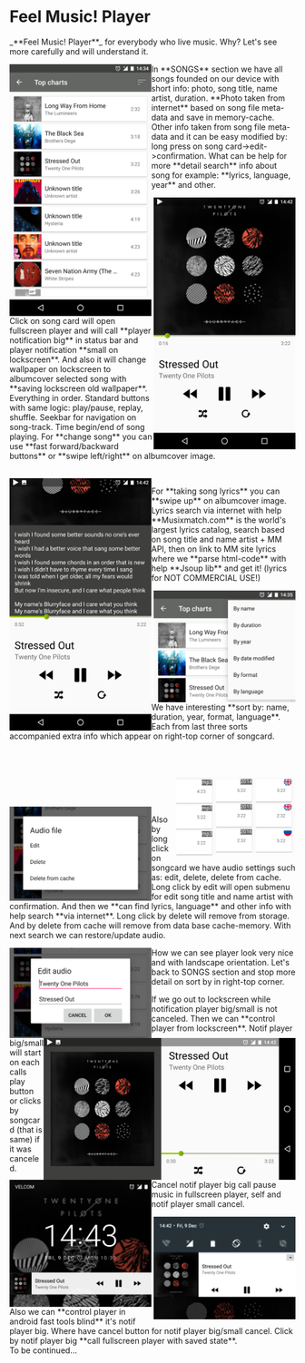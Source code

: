 # Feel Music! Player
  <tr>
    <p>_**Feel Music! Player**_ for everybody who live music. Why? Let's see more carefully and will understand it.</p>
    <img src="https://github.com/code-n-roll/MusicPlayer/blob/master/screenshots/screenshot_tracklist_fragment.png" 
    alt="screenshot_tracklist_fragment.png" width="250x" height="whatever" align=left>
    <p>
    In **SONGS** section we have all songs founded on our device with short info: photo, song title, name artist, duration.
    **Photo taken from internet** based on song file meta-data and save in memory-cache.
    Other info taken from song file meta-data and it can be easy modified by: long press on song card->edit->confirmation.
    What can be help for more **detail search** info about song for example: **lyrics, language, year** and other.
    </p>
  </tr>

  <tr>
    <img src="https://github.com/code-n-roll/MusicPlayer/blob/master/screenshots/screenshot_player_fragment_portrait.png"
    alt="screenshot_player_fragment_portrait.png" width="250x" height="whatever" align=right>
    <p>
    Click on song card will open fullscreen player and will call **player notification big** in status bar and
    player notification **small on lockscreen**.
    And also it will change wallpaper on lockscreen to albumcover selected song with **saving lockscreen old wallpaper**.
    Everything in order. Standard buttons with same logic: play/pause, replay, shuffle. Seekbar for navigation on song-track.
    Time begin/end of song playing. For **change song** you can use **fast forward/backward buttons** or **swipe left/right**
    on albumcover image.
    </p>
    <br>
  </tr>

  <tr>
    <img src="https://github.com/code-n-roll/MusicPlayer/blob/master/screenshots/screenshot_player_fragment_lyrics.png" 
    alt="screenshot_player_fragment_lyrics.png" width="250x" height="whatever" align=left>
    <p>
    For **taking song lyrics** you can **swipe up** on albumcover image. Lyrics search via internet with help **Musixmatch.com** is
    the world's largest lyrics catalog, search based on song title and name artist + MM API, then on link to MM site lyrics
    where we **parse html-code** with help **Jsoup lib** and get it! (lyrics for NOT COMMERCIAL USE!)
    </p>
  </tr>
  
  <tr>
    <img src="https://github.com/code-n-roll/MusicPlayer/blob/master/screenshots/screenshot_tracklist_fragment_sort_menu(cut).png" 
    alt="screenshot_tracklist_fragment_sort_menu(cut).png" width="250x" height="whatever" align=right>
    <p> 
    We have interesting **sort by: name, duration, year, format, language**. Each from last three sorts accompanied extra info which
    appear on right-top corner of songcard.
    </p>
    <br><br><br>
  </tr>

  <tr>
  <img src="https://github.com/code-n-roll/MusicPlayer/blob/master/screenshots/screenshot_tracklist_fragment_sort_by_lang(cut).png" 
    alt="screenshot_tracklist_fragment_sort_by_lang.png" width="70x" height="whatever" align=right>
    <img src="https://github.com/code-n-roll/MusicPlayer/blob/master/screenshots/screenshot_tracklist_fragment_sort_by_year(cut).png" 
    alt="screenshot_tracklist_fragment_sort_by_year.png" width="70x" height="whatever" align=right>
    <img src="https://github.com/code-n-roll/MusicPlayer/blob/master/screenshots/screenshot_tracklist_fragment_sort_by_format(cut).png" 
    alt="screenshot_tracklist_fragment_sort_by_format(cut).png" width="70x" height="whatever" align=right>
    <br><br><br>
  </tr>
 
  <tr>
    <img src="https://github.com/code-n-roll/MusicPlayer/blob/master/screenshots/screenshot_file_settings_menu(cut).png"
    alt="screenshot_edit_song_title_name_artist(cut).png" width="250x" height="whatever" align=left>
    <p>
    Also by long click on songcard we have audio settings such as: edit, delete, delete from cache.
    Long click by edit will open submenu for edit song title and name artist with confirmation. And then we **can find lyrics, language** and other info with help search **via internet**. Long click by delete will remove from storage.
    And by delete from cache will remove from data base cache-memory. With next search we can restore/update audio.
    </p>
  </tr>
 
  <tr>
    <img src="https://github.com/code-n-roll/MusicPlayer/blob/master/screenshots/screenshot_edit_song_title_name_artist(cut).png" 
    alt="screenshot_file_settings_menu(cut).png" width="250x" height="whatever" align=left>
  </tr>
 
  <tr>
    <img src="https://github.com/code-n-roll/MusicPlayer/blob/master/screenshots/screenshot_player_fragment_landscape.png" 
    alt="screenshot_player_fragment_landscape.png" width="444x" height="whatever" align=right>
    <p>
    How we can see player look very nice and with landscape orientation.
    Let's back to SONGS section and stop more detail on sort by in right-top corner.
    </p>
  </tr>

  <tr>
    <img src="https://github.com/code-n-roll/MusicPlayer/blob/master/screenshots/screenshot_player_notification_small_lockscreen(cut).png"
    alt="screenshot_player_notification_small_lockscreen(cut).png" width="250x" height="whatever" align=left>
    <p>
    If we go out to lockscreen while notification player big/small is not canceled.
    Then we can **control player from lockscreen**.
    Notif player big/small will start on each calls play button or clicks by songcard (that is same) if it was canceled.
    Cancel notif player big call pause music in fullscreen player, self and notif player small cancel. 
    </p>
  </tr>

  <tr>
    <img src="https://github.com/code-n-roll/MusicPlayer/blob/master/screenshots/screenshot_player_notification_big(cut).png" 
    alt="screenshot_player_notification_big(cut).png" width="250x" height="whatever" align=right>
    <p>
    Also we can **control player in android fast tools blind** it's notif player big. Where have cancel button for notif 
    player big/small cancel. Click by notif player big **call fullscreen player with saved state**.
      <br>
    To be continued...
    </p>
  </tr>
  
  


